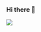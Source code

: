 ### Hi there 👋

<img src="https://github-readme-stats.vercel.app/api?username=DocDoor&&show_icons=true&title_color=ffffff&icon_color=bb2acf&text_color=daf7dc&bg_color=151515">

<!--
**DocDoor/DocDoor** is a ✨ _special_ ✨ repository because its `README.md` (this file) appears on your GitHub profile.

Here are some ideas to get you started:

- 🔭 I’m currently working on ...
- 🌱 I’m currently learning ...
- 👯 I’m looking to collaborate on ...
- 🤔 I’m looking for help with ...
- 💬 Ask me about ...
- 📫 How to reach me: ...
- 😄 Pronouns: ...
- ⚡ Fun fact: ...
-->
